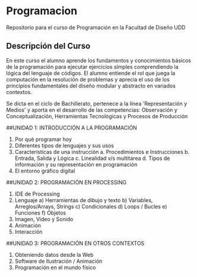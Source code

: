 # Programacion
Repositorio para el curso de Programación en la Facultad de Diseño UDD


## Descripción del Curso
En este curso el alumno aprende los fundamentos y conocimientos básicos de la programación para ejecutar ejercicios simples comprendiendo la lógica del lenguaje de códigos. El alumno entiende el rol que juega la computación en la resolución de problemas y aprecia el uso de los principios fundamentales del diseño modular y abstracto en variados contextos. 

Se dicta en el ciclo de Bachillerato, pertenece a la línea 'Representación y Medios' y aporta en el desarrollo de las competencias: Observación y Conceptualización, Herramientas Tecnológicas y Procesos de Producción

##UNIDAD 1: INTRODUCCIÓN A LA PROGRAMACIÓN
1.	Por qué programar hoy
2.	Diferentes tipos de lenguajes y sus usos
3.	Características de una instrucción
	a.	Procedimientos e Instrucciones
	b.	Entrada, Salida y Lógica
	c.	Linealidad v/s multitarea
	d.	Tipos de información y su representación en programación
4. El entorno gráfico digital


##UNIDAD 2: PROGRAMACIÓN EN PROCESSING
1.	IDE de Processing
2.	Lenguaje
	a)	Herramientas de dibujo y texto
	b)	Variables, Arreglos/Arrays, Strings
	c)	Condicionales
	d)	Loops / Bucles
	e)	Funciones
	f)	Objetos
3.	Imagen, Video y Sonido
4.	Animación
5. Interacción


##UNIDAD 3: PROGRAMACIÓN EN OTROS CONTEXTOS
1.	Obteniendo datos desde la Web
2.	Software de Ilustración / Animación
3.	Programación en el mundo físico
